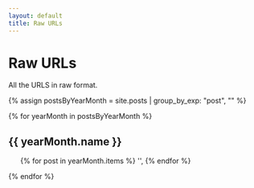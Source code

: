 ```yaml
---
layout: default
title: Raw URLs
---
```


# Raw URLs

All the URLS in raw format.

{% assign postsByYearMonth = site.posts | group_by_exp: "post", "" %}

{% for yearMonth in postsByYearMonth %}

  <h2>{{ yearMonth.name }}</h2>
  <ul>
    {% for post in yearMonth.items %}
      '<a href="{{ site.baseurl }}{{ post.url }}"></a>',
    {% endfor %}
  </ul>
{% endfor %}
